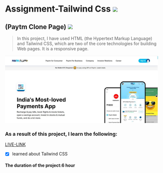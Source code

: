 # Assignment-Tailwind Css ![](https://img.shields.io/badge/HTML-CSS-blueviolet)
## (Paytm Clone Page) ![](https://img.shields.io/badge/Project8-Full--stack--JS-green)

> In this project, I have used HTML (the Hypertext Markup Language) and Tailwind CSS, which are two of the core technologies for building Web pages. It is a responsive page.

![This is an image](./ss.jfif)

### As a result of this project, I learn the following:
[LIVE-LINK](https://project-paytm-clone.netlify.app/)

- [x] learned about Tailwind CSS

#### The duration of the project:6 hour